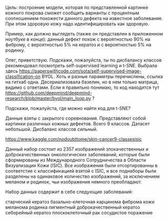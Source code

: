Цель:
построение модели, которая по представленной картинке кожного покрова сможет сообщить варианты с процентным соотношением похожести данного дефекта на известное заболевание. При этом здоровую кожу надо идентифицировать как здоровую.

Пример, как должно выглядеть (также он представлен в приложенном ноутбуке в конце):
данный дефект похож с вероятностью 90% на фиброму, с вероятностью 5% на кератоз и с вероятностью 5% на родинку.
 
 
 Олег, приветствую. 
 Подскажи, пожалуйста,
 ты по дисбалансу классов рекомендовал посмотреть self-supervised learning  и t-SNE.
 Выбрала здесь  https://paperswithcode.com/sota/self-supervised-image-classification-on   BYOL. Хоть и разные параметры перечислены, ссылка на гитхаб одна.
 Десериализовала базелин, но в нем только матрица, видимо с ответами. 
 Если я правильно понимаю, то код находится тут https://github.com/deepmind/deepmind-research/blob/master/byol/main_loop.py  ?

Подскажи, пожалуйста, где можно найти код для t-SNE?

Данные взяты с закрытого соревнования. Представляют собой картинки различных кожных дефектов. Всего 9 классов. Датасет небольшой. Дисбаланс классов сильный.

https://www.kaggle.com/nodoubttome/skin-cancer9-classesisic

Данный набор состоит из 2357 изображений злокачественных и доброкачественных онкологических заболеваний, которые были сформированы из Международного Сотрудничества в Области Визуализации Кожи (ISIC). Все изображения были отсортированны в соответстие с классификацией взятой с ISIC, и все поднаборы были разделены на одинаковое количество изображений, за исключением меланом и родинок, чьи изображения немного преобладают.

Набор данных содержит в себе следующие заболевания:

старческий кератоз
базально-клеточная карцинома
фиброма кожи
меланома
родинка
пигментный доброкачественный кератоз
себорейный кератоз
плоскоклеточный рак
сосудистое поражение

